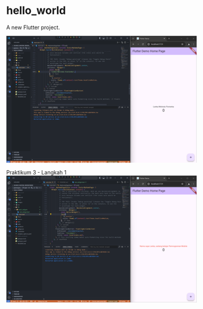 # hello_world

A new Flutter project.

![Screenshot hello_world](images/01.png)

Praktikum 3 - Langkah 1
![Screenshot hello_world](images/02.png)